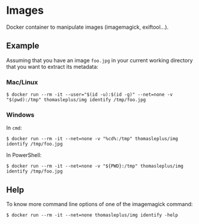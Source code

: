 # Images

Docker container to manipulate images (imagemagick, exiftool...).

## Example

Assuming that you have an image `foo.jpg` in your current working directory that you want to extract its metadata:

### Mac/Linux

```
$ docker run --rm -it --user="$(id -u):$(id -g)" --net=none -v "$(pwd):/tmp" thomasleplus/img identify /tmp/foo.jpg
```

### Windows

In `cmd`:

```
$ docker run --rm -it --net=none -v "%cd%:/tmp" thomasleplus/img identify /tmp/foo.jpg
```

In PowerShell:

```
$ docker run --rm -it --net=none -v "${PWD}:/tmp" thomasleplus/img identify /tmp/foo.jpg
```

## Help

To know more command line options of one of the imagemagick command:

```
$ docker run --rm -it --net=none thomasleplus/img identify -help
```
